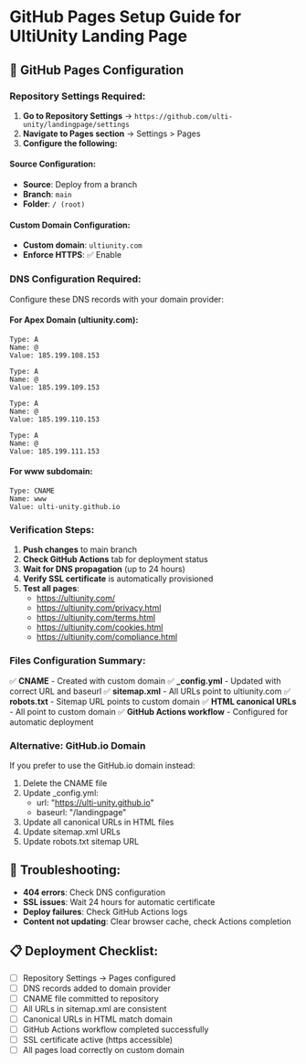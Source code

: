 # GitHub Pages Setup Guide for UltiUnity Landing Page

## 🚀 GitHub Pages Configuration

### Repository Settings Required:
1. **Go to Repository Settings** → `https://github.com/ulti-unity/landingpage/settings`
2. **Navigate to Pages section** → Settings > Pages
3. **Configure the following:**

#### Source Configuration:
- **Source**: Deploy from a branch
- **Branch**: `main` 
- **Folder**: `/ (root)`

#### Custom Domain Configuration:
- **Custom domain**: `ultiunity.com`
- **Enforce HTTPS**: ✅ Enable

### DNS Configuration Required:
Configure these DNS records with your domain provider:

#### For Apex Domain (ultiunity.com):
```
Type: A
Name: @
Value: 185.199.108.153
```
```
Type: A  
Name: @
Value: 185.199.109.153
```
```
Type: A
Name: @
Value: 185.199.110.153
```
```
Type: A
Name: @
Value: 185.199.111.153
```

#### For www subdomain:
```
Type: CNAME
Name: www
Value: ulti-unity.github.io
```

### Verification Steps:
1. **Push changes** to main branch
2. **Check GitHub Actions** tab for deployment status
3. **Wait for DNS propagation** (up to 24 hours)
4. **Verify SSL certificate** is automatically provisioned
5. **Test all pages**:
   - https://ultiunity.com/
   - https://ultiunity.com/privacy.html
   - https://ultiunity.com/terms.html
   - https://ultiunity.com/cookies.html
   - https://ultiunity.com/compliance.html

### Files Configuration Summary:
✅ **CNAME** - Created with custom domain
✅ **_config.yml** - Updated with correct URL and baseurl
✅ **sitemap.xml** - All URLs point to ultiunity.com
✅ **robots.txt** - Sitemap URL points to custom domain
✅ **HTML canonical URLs** - All point to custom domain
✅ **GitHub Actions workflow** - Configured for automatic deployment

### Alternative: GitHub.io Domain
If you prefer to use the GitHub.io domain instead:
1. Delete the CNAME file
2. Update _config.yml:
   - url: "https://ulti-unity.github.io"
   - baseurl: "/landingpage"
3. Update all canonical URLs in HTML files
4. Update sitemap.xml URLs
5. Update robots.txt sitemap URL

## 🔧 Troubleshooting:
- **404 errors**: Check DNS configuration
- **SSL issues**: Wait 24 hours for automatic certificate
- **Deploy failures**: Check GitHub Actions logs
- **Content not updating**: Clear browser cache, check Actions completion

## 📋 Deployment Checklist:
- [ ] Repository Settings → Pages configured
- [ ] DNS records added to domain provider
- [ ] CNAME file committed to repository
- [ ] All URLs in sitemap.xml are consistent
- [ ] Canonical URLs in HTML match domain
- [ ] GitHub Actions workflow completed successfully
- [ ] SSL certificate active (https accessible)
- [ ] All pages load correctly on custom domain
